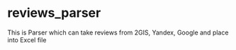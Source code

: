 # reviews_parser
This is Parser which can take reviews from 2GIS, Yandex, Google and place into Excel file
